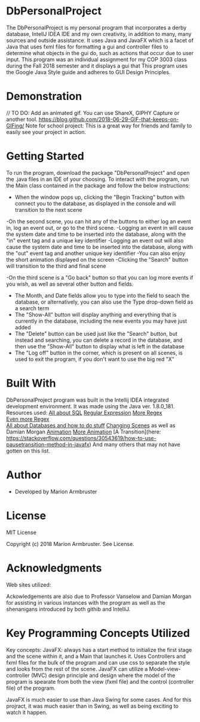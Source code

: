# DbPersonalProject

The DbPersonalProject is my personal program that incorporates a derby database, IntellJ IDEA IDE and my own creativity, in addition to
many, many sources and outside assistance. It uses Java and JavaFX which is a facet of Java that uses fxml files for formatting a gui
and controller files to determine what objects in the gui do, such as actions that occur due to user input. This program was an 
individual assignment for my COP 3003 class during the Fall 2018 semester and it displays a gui that This program uses the Google Java
Style guide and adheres to GUI Design Principles.

# Demonstration
// TO DO: Add an animated gif. You can use ShareX, GIPHY Capture or another tool. https://blog.github.com/2018-06-29-GIF-that-keeps-on-GIFing/ Note for school project: This is a great way for friends and family to easily see your project in action.

# Getting Started
To run the program, download the package "DbPersonalProject" and open the .java files in an IDE of your choosing. To interact with the
program, run the Main class contained in the package and follow the below instructions:
- When the window pops up, clicking the "Begin Tracking" button with connect you to the database, as displayed in the console and will
transition to the next scene

-On the second scene, you can hit any of the buttons to either log an event in, log an event out, or go to the third scene.
    -Logging an event in will cause the system date and time to be inserted into the database, along with the "in" event tag and a unique
  key identifier
    -Logging an event out will also cause the system date and time to be inserted into the database, along with the "out" event tag and 
  another unique key identifier
    -You can also enjoy the short animation displayed on the screen
    -Clicking the "Search" button will transition to the third and final scene

-On the third scene is a "Go back" button so that you can log more events if you wish, as well as several other button and fields.
  - The Month, and Date fields allow you to type into the field to seach the database, or alternatively, you can also use the Type
    drop-down field as a search term
  - The "Show-All" button will display anything and everything that is currently in the database, including the new events you may 
    have just added
  - The "Delete" button can be used just like the "Search" button, but instead and searching, you can delete a record in the 
    database, and then use the "Show-All" button to display what is left in the database
  - The "Log off" button in the corner, which is present on all scenes, is used to exit the program, if you don't want to use the
    big red "X"  
  
# Built With
DbPersonalProject program was built in the Intellij IDEA integrated development environment. It was made using the Java ver. 1.8.0_181.
Resources used: [All about SQL](https://www.w3schools.com/sql/)
                [Regular Expression](https://stackoverflow.com/questions/3148240/why-doesnt-01-12-range-work-as-expected)
                [More Regex](https://www.regular-expressions.info/numericranges.html)  
                [Even more Regex](https://www.oreilly.com/library/view/regular-expressions-cookbook/9781449327453/ch06s07.html)    
                [All about Databases and how to do stuff](https://www.swtestacademy.com/database-operations-javafx/)
                [Changing Scenes](https://stackoverflow.com/questions/16176701/switch-between-panes-in-javafx) as well as Damian Morgan
                [Animation](https://examples.javacodegeeks.com/desktop-java/javafx/javafx-animation-example/)
                [More Animation](https://www.youtube.com/watch?v=VicKcKBso6o)
                [A Transition](here: https://stackoverflow.com/questions/30543619/how-to-use-pausetransition-method-in-javafx)
                And many others that may not have gotten on this list.
# Author
- Developed by Marion Armbruster

# License
MIT License

Copyright (c) 2018 Marion Armbruster. See License.

# Acknowledgments
Web sites utilized: 

Ackowledgements are also due to Professor Vanselow and Damian Morgan for assisting in various instances with the program as well as the
shenanigans introduced by both githib and IntelliJ. 

# Key Programming Concepts Utilized

Key concepts: JavaFX: always has a start method to initialize the first stage and the scene within it, and a Main that launches it. Uses
Controllers and fxml files for the bulk of the program and can use css to separate the style and looks from the rest of the scene. JavaFX
can utilize a Model-view-controller (MVC) design principle and design where the model of the program is spearate from both the view (fxml
file) and the control (controller file) of the program.

JavaFX is much easier to use than Java Swing for some cases. And for this projract, it was much easier than in Swing, as well as being
exciting to watch it happen.
